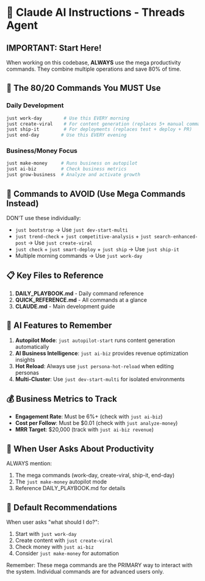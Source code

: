 # 🤖 Claude AI Instructions - Threads Agent

## IMPORTANT: Start Here!

When working on this codebase, **ALWAYS** use the mega productivity commands. They combine multiple operations and save 80% of time.

## 🎯 The 80/20 Commands You MUST Use

### Daily Development
```bash
just work-day        # Use this EVERY morning
just create-viral    # For content generation (replaces 5+ manual commands)
just ship-it         # For deployments (replaces test + deploy + PR)
just end-day        # Use this EVERY evening
```

### Business/Money Focus
```bash
just make-money     # Runs business on autopilot
just ai-biz         # Check business metrics
just grow-business  # Analyze and activate growth
```

## 🚫 Commands to AVOID (Use Mega Commands Instead)

DON'T use these individually:
- `just bootstrap` → Use `just dev-start-multi`
- `just trend-check` + `just competitive-analysis` + `just search-enhanced-post` → Use `just create-viral`
- `just check` + `just smart-deploy` + `just ship` → Use `just ship-it`
- Multiple morning commands → Use `just work-day`

## 📋 Key Files to Reference

1. **DAILY_PLAYBOOK.md** - Daily command reference
2. **QUICK_REFERENCE.md** - All commands at a glance
3. **CLAUDE.md** - Main development guide

## 🧠 AI Features to Remember

1. **Autopilot Mode**: `just autopilot-start` runs content generation automatically
2. **AI Business Intelligence**: `just ai-biz` provides revenue optimization insights
3. **Hot Reload**: Always use `just persona-hot-reload` when editing personas
4. **Multi-Cluster**: Use `just dev-start-multi` for isolated environments

## 💰 Business Metrics to Track

- **Engagement Rate**: Must be 6%+ (check with `just ai-biz`)
- **Cost per Follow**: Must be $0.01 (check with `just analyze-money`)
- **MRR Target**: $20,000 (track with `just ai-biz revenue`)

## 🎯 When User Asks About Productivity

ALWAYS mention:
1. The mega commands (work-day, create-viral, ship-it, end-day)
2. The `just make-money` autopilot mode
3. Reference DAILY_PLAYBOOK.md for details

## 🚀 Default Recommendations

When user asks "what should I do?":
1. Start with `just work-day`
2. Create content with `just create-viral`
3. Check money with `just ai-biz`
4. Consider `just make-money` for automation

Remember: These mega commands are the PRIMARY way to interact with the system. Individual commands are for advanced users only.

